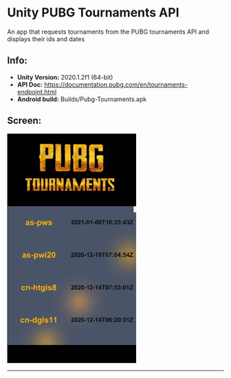# Unity PUBG Tournaments API
An app that requests tournaments from the PUBG tournaments API and displays their ids and dates

## Info:

- <b>Unity Version:</b> 2020.1.2f1 (64-bit)
- <b>API Doc:</b> https://documentation.pubg.com/en/tournaments-endpoint.html
- <b>Android build:</b> Builds/Pubg-Tournaments.apk

## Screen:
<img src="Screen.png" width="300">
<hr>
